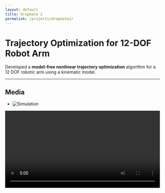 ```yaml
---
layout: default
title: Dropmate 2
permalink: /projects/dropmate2/
---
```


# Trajectory Optimization for 12-DOF Robot Arm

Developed a **model-free nonlinear trajectory optimization** algorithm for a 12 DOF robotic arm using a kinematic model.

---

## Media
- ![Simulation](/assets/images/proj1-sim.gif)

<video width="100%" controls>
  <source src="/assets/videos/proj1.mp4" type="video/mp4">
</video>
